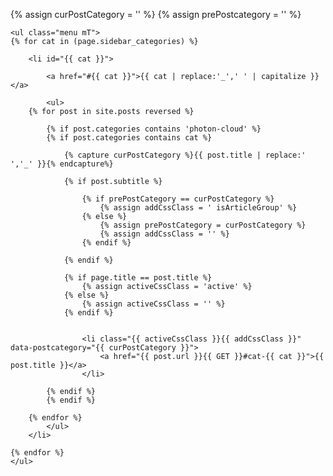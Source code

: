 {% assign curPostCategory = '' %}
{% assign prePostcategory = '' %}

<aside class="mod rightCol">

    <ul class="menu mT">
    {% for cat in (page.sidebar_categories) %}
    
        <li id="{{ cat }}">
        
            <a href="#{{ cat }}">{{ cat | replace:'_',' ' | capitalize }}</a>
            
            <ul>
        {% for post in site.posts reversed %}
        
            {% if post.categories contains 'photon-cloud' %}
            {% if post.categories contains cat %}
            
                {% capture curPostCategory %}{{ post.title | replace:' ','_' }}{% endcapture%}
                
                {% if post.subtitle %}
            
                    {% if prePostCategory == curPostCategory %}
                        {% assign addCssClass = ' isArticleGroup' %}
                    {% else %}
                        {% assign prePostCategory = curPostCategory %}
                        {% assign addCssClass = '' %}
                    {% endif %}
            
                {% endif %}
                
                {% if page.title == post.title %}
                    {% assign activeCssClass = 'active' %}
                {% else %}
                    {% assign activeCssClass = '' %}
                {% endif %}
                
                
                    <li class="{{ activeCssClass }}{{ addCssClass }}" data-postcategory="{{ curPostCategory }}">
                        <a href="{{ post.url }}{{ GET }}#cat-{{ cat }}">{{ post.title }}</a>
                    </li>
            
            {% endif %}
            {% endif %}
            
        {% endfor %}    
            </ul>
        </li>
            
    {% endfor %}
    </ul>

</aside>
